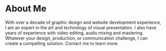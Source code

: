 # About Me

With over a decade of graphic design and website development experience, I am an expert in the art and technology of visual presentation. I also have years of experience with video editing, audio mixing and mastering. Whatever your design, production, or communication challenge, I can create a compelling solution. Contact me to learn more.
